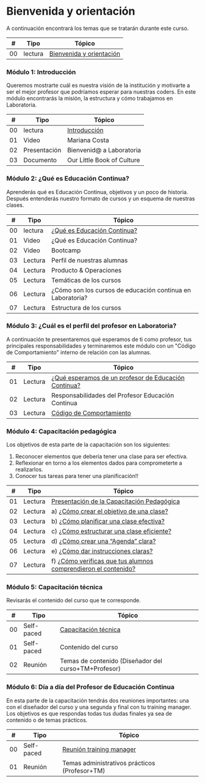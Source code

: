# Bienvenida y orientación

A continuación encontrará los temas que se tratarán durante este curso.

| # | Tipo | Tópico
| - | ----- | -----
| 00 | lectura | [Bienvenida y orientación](01-bienvenida/01-paso.md)

### Módulo 1: Introducción

Queremos mostrarte cuál es nuestra visión de la institución y motivarte a ser el mejor profesor que podríamos esperar para nuestras coders. En este módulo encontrarás la misión, la estructura y cómo trabajamos en Laboratoria.


| # | Tipo | Tópico
| - | ----- | -----
| 00 | lectura | [Introducción](02-introduccion/02-paso.md)
| 01 | Video   | Mariana Costa
| 02 | Presentación | Bienvenid@ a Laboratoria
| 03 | Documento | Our Little Book of Culture


### Módulo 2: ¿Qué es Educación Continua?

Aprenderás qué es Educación Continua, objetivos y un poco de historia. Después entenderás nuestro formato de cursos y un esquema de nuestras clases.

| # | Tipo | Tópico
| - | ----- | -----
| 00 | lectura | [¿Qué es Educación Continua?](03-perfilprofesor/01-ec.md)
| 01 | Video | ¿Qué es Educación Continua?
| 02 | Video | Bootcamp
| 03 | Lectura | Perfil de nuestras alumnas
| 04 | Lectura | Producto & Operaciones
| 05 | Lectura | Temáticas de los cursos
| 06 | Lectura | ¿Cómo son los cursos de educación continua en Laboratoria?
| 07 | Lectura | Estructura de los cursos


### Módulo 3: ¿Cuál es el perfil del profesor en Laboratoria?

A continuación te presentaremos qué esperamos de ti como profesor, tus principales responsabilidades  y terminaremos este módulo con un "Código de Comportamiento" interno de relación con las alumnas.

| # | Tipo | Tópico
| - | ----- | -----
| 01 | Lectura | [¿Qué esperamos de un profesor de Educación Continua?](03-perfilprofesor/02-perfilprofesor.md)
| 02 | Lectura | Responsabilidades del Profesor Educación Continua
| 03 | Lectura | [Código de Comportamiento](03-perfilprofesor/03.comportamiento.md)


### Módulo 4: Capacitación pedagógica

Los objetivos de esta parte de la capacitación son los siguientes:

1. Reconocer elementos que debería tener una clase para ser efectiva. 
2. Reflexionar en torno a los elementos dados para comprometerte a realizarlos. 
3. Conocer tus tareas para tener una planificación!!


| # | Tipo | Tópico
| - | ----- | -----
| 01 | Lectura | [Presentación de la Capacitación Pedagógica](04-pedagogico/01-presentacioncapa.md)
| 02 | Lectura | a) [¿Cómo crear el objetivo de una clase?](04-pedagogico/02-creacioncontenido.md)
| 03 | Lectura | b) [¿Cómo planificar una clase efectiva?](04-pedagogico/03-planificacionclases.md)
| 04 | Lectura | c) [¿Cómo estructurar una clase eficiente?](04-pedagogico/04-estructuraclase.md)
| 05 | Lectura | d) [¿Cómo crear una “Agenda” clara?](04-pedagogico/05-agenda.md)
| 06 | Lectura | e) [¿Cómo dar instrucciones claras?](04-pedagogico/05.1.instrucciones.md)
| 07 | Lectura | f) [¿Cómo verificas que tus alumnos comprendieron el contenido?](04-pedagogico/06-verificacion.md)


### Módulo 5: Capacitación técnica

Revisarás el contenido del curso que te corresponde.

| # | Tipo | Tópico
| - | ----- | -----
| 00 | Self-paced | [Capacitación técnica](05-tecnico/unica.md)
| 01 | Self-paced | Contenido del curso
| 02 | Reunión | Temas de contenido (Diseñador del curso+TM+Profesor)


### Módulo 6: Día a día del Profesor de Educación Continua

En esta parte de la capacitación tendrás dos reuniones importantes: una con el diseñador del curso y una segunda y final con tu training manager. Los objetivos es que respondas todas tus dudas finales ya sea de contenido o de temas prácticos.

| # | Tipo | Tópico
| - | ----- | -----
| 00 | Self-paced | [Reunión training manager](06-reuniontm/listareunion.md)
| 01 | Reunión | Temas administrativos prácticos (Profesor+TM)


